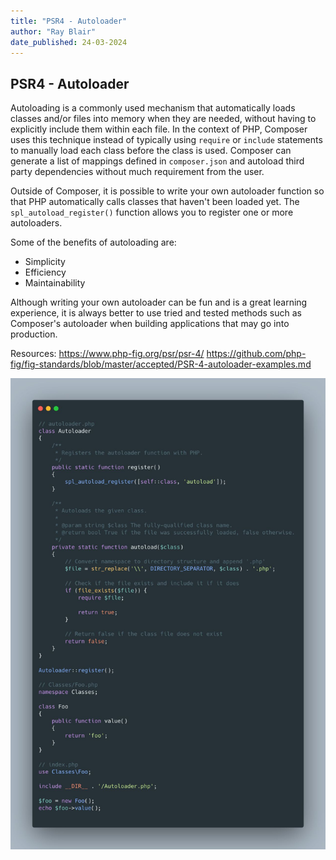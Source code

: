 ```yaml
---
title: "PSR4 - Autoloader"
author: "Ray Blair"
date_published: 24-03-2024
---
```


## PSR4 - Autoloader

Autoloading is a commonly used mechanism that automatically loads classes and/or files into memory when they are needed, without having to explicitly include them within each file. In the context of PHP, Composer uses this technique instead of typically using `require` or `include` statements to manually load each class before the class is used. Composer can generate a list of mappings defined in `composer.json` and autoload third party dependencies without much requirement from the user.

Outside of Composer, it is possible to write your own autoloader function so that PHP automatically calls classes that haven't been loaded yet. The `spl_autoload_register()` function allows you to register one or more autoloaders.

Some of the benefits of autoloading are:
- Simplicity
- Efficiency
- Maintainability

Although writing your own autoloader can be fun and is a great learning experience, it is always better to use tried and tested methods such as Composer's autoloader when building applications that may go into production.

Resources:
https://www.php-fig.org/psr/psr-4/
https://github.com/php-fig/fig-standards/blob/master/accepted/PSR-4-autoloader-examples.md

![PSR 4 - Autoloader](images/psr4-autoloader.jpeg)

